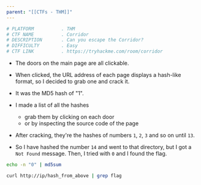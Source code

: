 ```yaml
---
parent: "[[CTFs - THM]]"
---
```

```bash
# PLATFORM          . THM
# CTF NAME          . Corridor
# DESCRIPTION       . Can you escape the Corridor?
# DIFFICULTY        . Easy
# CTF LINK          . https://tryhackme.com/room/corridor
```

- The doors on the main page are all clickable. 

- When clicked, the URL address of each page displays a hash-like format, so I decided to grab one and crack it.

- It was the MD5 hash of "1". 

- I made a list of all the hashes 
	- grab them by clicking on each door
	- or by inspecting the source code of the page

- After cracking, they're the hashes of numbers `1`, `2`, `3` and so on until `13`.

- So I have hashed the number `14` and went to that directory, but I got a `Not Found` message. Then, I tried with `0` and I found the flag.

```bash
echo -n "0" | md5sum
```

```bash
curl http://ip/hash_from_above | grep flag
```

